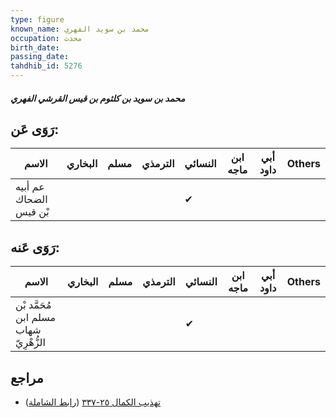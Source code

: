 ```yaml
---
type: figure
known_name: محمد بن سويد الفهري
occupation: محدث
birth_date:
passing_date:
tahdhib_id: 5276
---
```

##### محمد بن سويد بن كلثوم بن قيس القرشي الفهري

## رَوَى عَن:
| الاسم                  | البخاري | مسلم | الترمذي | النسائي | ابن ماجه | أبي داود | Others |
| ---------------------- | ------- | ---- | ------- | ------- | -------- | -------- | ------ |
| عم أبيه الضحاك بْن قيس |         |      |         | ✔       |          |          |        |
## رَوَى عَنه:
| الاسم                                  | البخاري | مسلم | الترمذي | النسائي | ابن ماجه | أبي داود | Others |
| -------------------------------------- | ------- | ---- | ------- | ------- | -------- | -------- | ------ |
| مُحَمَّد بْن مسلم ابن شهاب الزُّهْرِيّ |         |      |         | ✔       |          |          |        |
## مراجع
- [تهذيب الكمال ٢٥-٣٣٧](obsidian://open?vault=Tahdhib-al-Kamal&file=Figures/٥٢٧٦-محمد%20بن%20سويد%20بن%20كلثوم%20بن%20قيس%20القرشي%20الفهري) ([رابط الشاملة](https://shamela.ws/book/3722/13430))